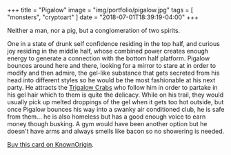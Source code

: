+++
title = "Pigalow"
image = "img/portfolio/pigalow.jpg"
tags = [ "monsters", "cryptoart" ]
date = "2018-07-01T18:39:19-04:00"
+++

Neither a man, nor a pig, but a conglomeration of two spirits.

<!--more-->

One in a state of drunk self confidence residing in the top half, and curious joy residing in the middle half, whose combined power creates enough energy to generate a connection with the bottom half platform. Pigalow bounces around here and there, looking for a mirror to stare at in order to modify and then admire, the gel-like substance that gets secreted from his head into different styles so he would be the most fashionable at his next party. He attracts the [Trigalow Crabs][1] who follow him in order to partake in his gel hair which to them is quite the delicacy. While on his trail, they would usually pick up melted droppings of the gel when it gets too hot outside, but once Pigalow bounces his way into a swanky air conditioned club, he is safe from them... he is also homeless but has a good enough voice to earn money though busking. A gym would have been another option but he doesn't have arms and always smells like bacon so no showering is needed.

[Buy this card on KnownOrigin](https://dapp.knownorigin.io/artists-v2/0x39c040b50A13894e19DFbb0aF47ac9bade9926Da/editions/8700).

[1]: /portfolio/trigalow
